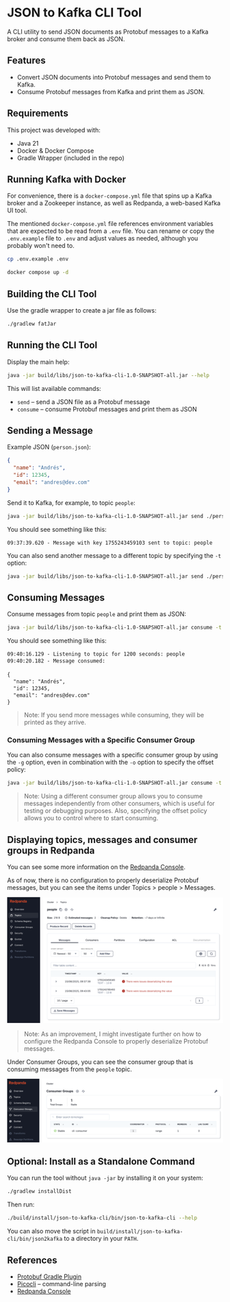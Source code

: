 # JSON to Kafka CLI Tool

A CLI utility to send JSON documents as Protobuf messages to a Kafka broker and consume them back as JSON.

## Features

- Convert JSON documents into Protobuf messages and send them to Kafka.
- Consume Protobuf messages from Kafka and print them as JSON.

## Requirements

This project was developed with:

- Java 21
- Docker & Docker Compose
- Gradle Wrapper (included in the repo)

## Running Kafka with Docker

For convenience, there is a `docker-compose.yml` file that spins up a Kafka broker and a Zookeeper instance, as well as
Redpanda, a web-based Kafka UI tool.

The mentioned `docker-compose.yml` file references environment variables that are expected to be read from a `.env`
file.
You can rename or copy the `.env.example` file to `.env` and adjust values as needed, although you probably won't need
to.

```bash
cp .env.example .env
```

```bash
docker compose up -d
```

## Building the CLI Tool

Use the gradle wrapper to create a jar file as follows:

```bash
./gradlew fatJar
```

## Running the CLI Tool

Display the main help:

```bash
java -jar build/libs/json-to-kafka-cli-1.0-SNAPSHOT-all.jar --help
```

This will list available commands:

- `send` – send a JSON file as a Protobuf message
- `consume` – consume Protobuf messages and print them as JSON

## Sending a Message

Example JSON (`person.json`):

```json
{
  "name": "Andrés",
  "id": 12345,
  "email": "andres@dev.com"
}
```

Send it to Kafka, for example, to topic `people`:

```bash
java -jar build/libs/json-to-kafka-cli-1.0-SNAPSHOT-all.jar send ./person.json -t people
```

You should see something like this:

```
09:37:39.620 - Message with key 1755243459103 sent to topic: people
```

You can also send another message to a different topic by specifying the `-t` option:

```bash
java -jar build/libs/json-to-kafka-cli-1.0-SNAPSHOT-all.jar send ./person.json -t another-topic
```

## Consuming Messages

Consume messages from topic `people` and print them as JSON:

```bash
java -jar build/libs/json-to-kafka-cli-1.0-SNAPSHOT-all.jar consume -t people
```

You should see something like this:

```
09:40:16.129 - Listening to topic for 1200 seconds: people
09:40:20.182 - Message consumed:

{
  "name": "Andrés",
  "id": 12345,
  "email": "andres@dev.com"
}
```

> Note: If you send more messages while consuming, they will be printed as they arrive.

### Consuming Messages with a Specific Consumer Group

You can also consume messages with a specific consumer group by using the `-g` option, even in combination with the `-o`
option to specify the offset policy:

```bash
java -jar build/libs/json-to-kafka-cli-1.0-SNAPSHOT-all.jar consume -t people -g my-consumer-group -o latest
```

> Note: Using a different consumer group allows you to consume messages independently from other consumers, which is
> useful for testing or debugging purposes. Also, specifying the offset policy allows you to control where to start
> consuming.

## Displaying topics, messages and consumer groups in Redpanda

You can see some more information on the [Redpanda Console](http://localhost:8088/overview).

As of now, there is no configuration to properly deserialize Protobuf messages, but you can see the items under Topics >
people > Messages.

![Redpanda Console Screenshot](./assets/images/redpanda-topic-messages.png)

> Note: As an improvement, I might investigate further on how to configure the Redpanda Console to properly deserialize
> Protobuf messages.

Under Consumer Groups, you can see the consumer group that is consuming messages from the `people` topic.

![Redpanda Console Consumer Groups](./assets/images/redpanda-consumer-groups.png)

## Optional: Install as a Standalone Command

You can run the tool without `java -jar` by installing it on your system:

```bash
./gradlew installDist
```

Then run:

```bash
./build/install/json-to-kafka-cli/bin/json-to-kafka-cli --help
```

You can also move the script in `build/install/json-to-kafka-cli/bin/json2kafka` to a directory in your `PATH`.

## References

- [Protobuf Gradle Plugin](https://github.com/google/protobuf-gradle-plugin)
- [Picocli](https://picocli.info/) – command-line parsing
- [Redpanda Console](https://github.com/redpanda-data/console)
